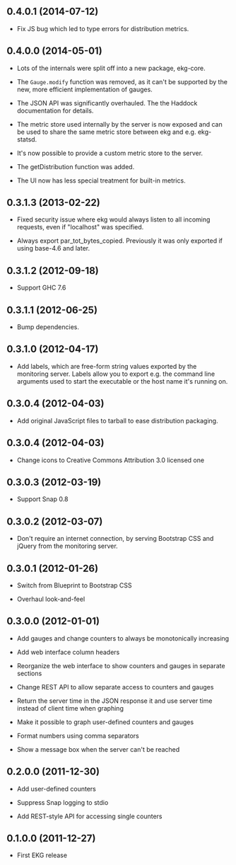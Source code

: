 ## 0.4.0.1 (2014-07-12)

 * Fix JS bug which led to type errors for distribution metrics.

## 0.4.0.0 (2014-05-01)

 * Lots of the internals were split off into a new package, ekg-core.

 * The `Gauge.modify` function was removed, as it can't be supported
   by the new, more efficient implementation of gauges.

 * The JSON API was significantly overhauled. The the Haddock
   documentation for details.

 * The metric store used internally by the server is now exposed and
   can be used to share the same metric store between ekg and e.g.
   ekg-statsd.

 * It's now possible to provide a custom metric store to the server.

 * The getDistribution function was added.

 * The UI now has less special treatment for built-in metrics.

## 0.3.1.3 (2013-02-22)

 * Fixed security issue where ekg would always listen to all incoming
   requests, even if "localhost" was specified.

 * Always export par_tot_bytes_copied. Previously it was only exported
   if using base-4.6 and later.

## 0.3.1.2 (2012-09-18)

 * Support GHC 7.6

## 0.3.1.1 (2012-06-25)

 * Bump dependencies.

## 0.3.1.0 (2012-04-17)

 * Add labels, which are free-form string values exported by the
   monitoring server.  Labels allow you to export e.g. the command
   line arguments used to start the executable or the host name it's
   running on.

## 0.3.0.4 (2012-04-03)

 * Add original JavaScript files to tarball to ease distribution
   packaging.

## 0.3.0.4 (2012-04-03)

 * Change icons to Creative Commons Attribution 3.0 licensed one

## 0.3.0.3 (2012-03-19)

 * Support Snap 0.8

## 0.3.0.2 (2012-03-07)

 * Don't require an internet connection, by serving Bootstrap CSS and
   jQuery from the monitoring server.

## 0.3.0.1 (2012-01-26)

 * Switch from Blueprint to Bootstrap CSS

 * Overhaul look-and-feel

## 0.3.0.0 (2012-01-01)

 * Add gauges and change counters to always be monotonically increasing

 * Add web interface column headers

 * Reorganize the web interface to show counters and gauges in separate sections

 * Change REST API to allow separate access to counters and gauges

 * Return the server time in the JSON response it and use server time
   instead of client time when graphing

 * Make it possible to graph user-defined counters and gauges

 * Format numbers using comma separators

 * Show a message box when the server can't be reached

## 0.2.0.0 (2011-12-30)

 * Add user-defined counters

 * Suppress Snap logging to stdio

 * Add REST-style API for accessing single counters

## 0.1.0.0 (2011-12-27)

 * First EKG release
